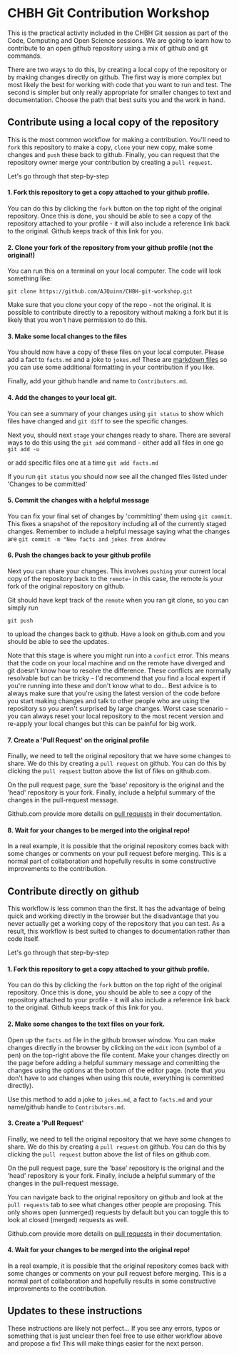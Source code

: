 # CHBH Git Contribution Workshop

This is the practical activity included in the CHBH Git session as part of the Code, Computing and Open Science sessions. We are going to learn how to contribute to an open github repository using a mix of github and git commands.

There are two ways to do this, by creating a local copy of the repository or by making changes directly on github. The first way is more complex but most likely the best for working with code that you want to run and test. The second is simpler but only really appropriate for smaller changes to text and documentation. Choose the path that best suits you and the work in hand.

## Contribute using a local copy of the repository

This is the most common workflow for making a contribution. You'll need to `fork` this repository to make a copy,  `clone` your new copy, make some changes and `push` these back to github. Finally, you can request that the repository owner merge your contribution by creating a `pull request`.

Let's go through that step-by-step

#### 1. Fork this repository to get a copy attached to your github profile. 

You can do this by clicking the `fork` button on the top right of the original repository. Once this is done, you should be able to see a copy of the repository attached to your profile - it will also include a reference link back to the original. Github keeps track of this link for you.

#### 2. Clone your fork of the repository from your github profile (not the original!)

You can run this on a terminal on your local computer. The code will look something like:

`git clone https://github.com/AJQuinn/CHBH-git-workshop.git`

Make sure that you clone your copy of the repo - not the original. It is possible to contribute directly to a repository without making a fork but it is likely that you won't have permission to do this.

#### 3.  Make some local changes to the files

You should now have a copy of these files on your local computer. Please add a fact to `facts.md` and a joke to `jokes.md`! These are [markdown files]( https://www.markdownguide.org/basic-syntax) so you can use some additional formatting in your contribution if you like.

Finally, add your github handle and name to `Contributors.md`.

#### 4. Add the changes to your local git.

You can see a summary of your changes using `git status` to show which files have changed and `git diff` to see the specific changes.

Next you, should next `stage` your changes ready to share. There are several ways to do this using the `git add` command - either add all files in one go
`git add -u`

or add specific files one at a time
`git add facts.md` 

If you run `git status` you should now see all the changed files listed under 'Changes to be committed'

#### 5. Commit the changes with a helpful message

You can fix your final set of changes by 'committing' them using `git commit`. This fixes a snapshot of the repository including all of the currently staged changes. Remember to include a helpful message saying what the changes are
`git commit -m "New facts and jokes from Andrew`

#### 6. Push the changes back to your github profile

Next you can share your changes. This involves `pushing` your current local copy of the repository back to the `remote`- in this case, the remote is your fork of the original repository on github.

Git should have kept track of the `remote` when you ran git clone, so you can simply run

`git push`

to upload the changes back to github. Have a look on github.com and you should be able to see the updates.

Note that this stage is where you might run into a `confict` error. This means that the code on your local machine and on the remote have diverged and git doesn't know how to resolve the difference. These conflicts are normally resolvable but can be tricky - I'd recommend that you find a local expert if you're running into these and don't know what to do... Best advice is to always make sure that you're using the latest version of the code before you start making changes and talk to other people who are using the repository so you aren't surprised by large changes. Worst case scenario - you can always reset your local repository to the most recent version and re-apply your local changes but this can be painful for big work.

#### 7. Create a 'Pull Request' on the original profile

Finally, we need to tell the original repository that we have some changes to share. We do this by creating a `pull request` on github. You can do this by clicking the 	`pull request` button above the list of files on github.com.

On the pull request page, sure the 'base' repository is the original and the 'head' repository is your fork. Finally, include a helpful summary of the changes in the pull-request message. 

Github.com provide more details on [pull requests](https://docs.github.com/en/pull-requests/collaborating-with-pull-requests/proposing-changes-to-your-work-with-pull-requests/creating-a-pull-request-from-a-fork) in their documentation.

#### 8. Wait for your changes to be merged into the original repo! 

In a real example, it is possible that the original repository comes back with some changes or comments on your pull request before merging. This is a normal part of collaboration and hopefully results in some constructive improvements to the contribution. 

## Contribute directly on github

This workflow is less common than the first. It has the advantage of being quick and working directly in the browser but the disadvantage that you never actually get a working copy of the repository that you can test. As a result, this workflow is best suited to changes to documentation rather than code itself.

Let's go through that step-by-step

#### 1. Fork this repository to get a copy attached to your github profile. 

You can do this by clicking the `fork` button on the top right of the original repository. Once this is done, you should be able to see a copy of the repository attached to your profile - it will also include a reference link back to the original. Github keeps track of this link for you.

#### 2. Make some changes to the text files on your fork.

Open up the `facts.md` file in the github browser window. You can make changes directly in the browser by clicking on the `edit` icon (symbol of a pen) on the top-right above the file content. Make your changes directly on the page before adding a helpful summary message and committing the changes using the options at the bottom of the editor page. (note that you don't have to `add` changes when using this route, everything is committed directly).

Use this method to add a joke to `jokes.md`, a fact to `facts.md` and your name/github handle to `Contributors.md`.

#### 3. Create a 'Pull Request'

Finally, we need to tell the original repository that we have some changes to share. We do this by creating a `pull request` on github. You can do this by clicking the 	`pull request` button above the list of files on github.com.

On the pull request page, sure the 'base' repository is the original and the 'head' repository is your fork. Finally, include a helpful summary of the changes in the pull-request message. 

You can navigate back to the original repository on github and look at the `pull requests` tab to see what changes other people are proposing. This only shows open (unmerged) requests by default but you can toggle this to look at closed (merged) requests as well.

Github.com provide more details on [pull requests](https://docs.github.com/en/pull-requests/collaborating-with-pull-requests/proposing-changes-to-your-work-with-pull-requests/creating-a-pull-request-from-a-fork) in their documentation.

#### 4. Wait for your changes to be merged into the original repo! 

In a real example, it is possible that the original repository comes back with some changes or comments on your pull request before merging. This is a normal part of collaboration and hopefully results in some constructive improvements to the contribution. 


## Updates to these instructions

These instructions are likely not perfect... If you see any errors, typos or something that is just unclear then feel free to use either workflow above and propose a fix! This will make things easier for the next person.
